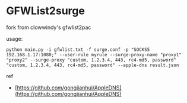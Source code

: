 # GFWList2surge

fork from clowwindy's gfwlist2pac

usage:


```
python main.py -i gfwlist.txt -f surge.conf -p "SOCKS5 192.168.1.17:1080;" --user-rule myrule --surge-proxy-name "proxy1" "proxy2" --surge-proxy "custom, 1.2.3.4, 443, rc4-md5, password" "custom, 1.2.3.4, 443, rc4-md5, password" --apple-dns result.json
```


ref

* [https://github.com/gongjianhui/AppleDNS](https://github.com/gongjianhui/AppleDNS)
